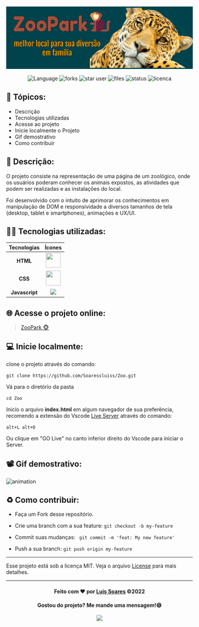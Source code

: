 
<div>

![header](./assets/image/banner%20zoo.jpg)

</div>
<div align='center'>

![Language](https://img.shields.io/github/languages/count/Soaressluiss/zoo?style=for-the-badge&logo=appveyor&color=orange)
![forks](https://img.shields.io/github/forks/soaressluiss/zoo?style=for-the-badge&logo=appveyor)
![star user](https://img.shields.io/github/stars/soaressluiss/login-page-responsive?style=for-the-badge&logo=appveyor&color=yellow)
![files](https://img.shields.io/github/directory-file-count/soaressluiss/zoo?style=for-the-badge&logo=appveyor&color=blue)
![status](https://img.shields.io/static/v1?label=STATUS&message=concluido&color=GREEN&style=for-the-badge&logo=appveyor)
![licenca](https://img.shields.io/static/v1?label=License&message=MIT&color=green&style=for-the-badge&logo=appveyor)

</div>


## 🔢 Tópicos:

- Descrição
- Tecnologias utilizadas
- Acesse ao projeto
- Inicie localmente o Projeto
- Gif demostrativo
- Como contribuir


## 📃 Descrição:

O projeto consiste na representação de uma página de um zoológico, onde os usuários poderam conhecer os animais expostos, as atividades que podem ser realizadas e as instalações do local.

Foi desenvolvido com o intuito de aprimorar os conhecimentos em manipulação de DOM e responsividade a diversos tamanhos de tela (desktop, tablet e smartphones), animações e UX/UI.

## 👨‍💻 Tecnologias utilizadas:

 Tecnologias |  Ícones
:---------: | :--------:
**HTML**    | <img  src="https://cdn.jsdelivr.net/gh/devicons/devicon/icons/html5/html5-original-wordmark.svg" height="40" width="40" />
**CSS**     |  <img src="https://cdn.jsdelivr.net/gh/devicons/devicon/icons/css3/css3-original-wordmark.svg" height="40" width="40" />
**Javascript** | <img src="https://cdn.jsdelivr.net/gh/devicons/devicon/icons/javascript/javascript-plain.svg" height="33px"/>
          


## 🌐 Acesse o projeto online:

>[ZooPark 🐵](https://soaressluiss.github.io/Zoo/)

## 💻 Inicie localmente:

clone o projeto através do comando:

```
git clone https://github.com/Soaressluiss/Zoo.git
```

Vá para o diretório da pasta 

```
cd Zoo
```

Inicío o arquivo **index.html** em algum navegador de sua preferência, recomendo a extensão do Vscode <a href="https://marketplace.visualstudio.com/items?itemName=ritwickdey.LiveServer" target="_blank" > Live Server</a> através do comando:


```
alt+L alt+O 
```
Ou clique em "GO Live" no canto inferior direito do Vscode para iniciar o Server.

## 📽 Gif demostrativo:
![animation](./assets/image/zooGif.gif)

## ♻️ Como contribuir:

- Faça um Fork desse repositório.

- Crie uma branch com a sua feature:
  `git checkout -b my-feature`

- Commit suas mudanças: ` git commit -m 'feat: My new feature'`

- Push a sua branch: `git push origin my-feature`

---

Esse projeto está sob a licença MIT. Veja o arquivo [License](./License) para mais detalhes.

---
<div align='center'>

#### Feito com ❤ por [Luís Soares](https://github.com/Soaressluiss) ©2022

#### Gostou do projeto? Me mande uma mensagem!😄

<a href="https://www.linkedin.com/in/LuisSoaresDeveloper" target="_blank"><img src="https://img.shields.io/badge/-LinkedIn-%230077B5?style=for-the-badge&logo=linkedin&logoColor=white" target="_blank"></a>

</div>
